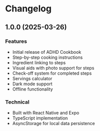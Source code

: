 # Changelog

## 1.0.0 (2025-03-26)

### Features

- Initial release of ADHD Cookbook
- Step-by-step cooking instructions
- Ingredient linking to steps
- Visual aids with photo support for steps
- Check-off system for completed steps
- Servings calculator
- Dark mode support
- Offline functionality

### Technical

- Built with React Native and Expo
- TypeScript implementation
- AsyncStorage for local data persistence